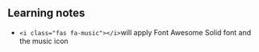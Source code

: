## Learning notes
- `<i class="fas fa-music"></i>`will apply Font Awesome Solid font and the music icon